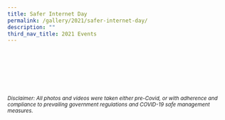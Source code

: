 ```yaml
---
title: Safer Internet Day
permalink: /gallery/2021/safer-internet-day/
description: ""
third_nav_title: 2021 Events
---
```

<br><br><br><br><br><br>
<sup>_Disclaimer: All photos and videos were taken either pre-Covid, or with adherence and compliance to prevailing government regulations and COVID-19 safe management measures._</sup>